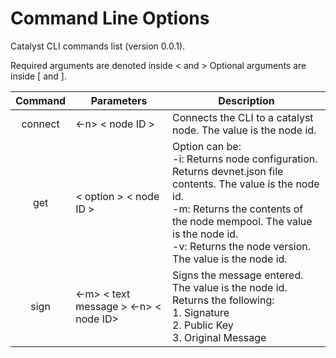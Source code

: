 # Command Line Options
Catalyst CLI commands list (version 0.0.1).

Required arguments are denoted inside < and > Optional arguments are inside [ and ].

|  Command  |  Parameters    | Description                                                                           |
|:---------:|----------------|---------------------------------------------------------------------------------------|
|  connect  | <-n> < node ID > | Connects the CLI to a catalyst node. The value is the node id.                        |
|  get      | < option >  < node ID >| Option can be:<br>-i: Returns node configuration. Returns devnet.json file contents. The value is the node id. <br>-m: Returns the contents of the node mempool. The value is the node id.<br>-v: Returns the node version. The value is the node id.|
|  sign     | <-m> < text message > <-n>  < node ID> | Signs the message entered. The value is the node id. Returns the following:<br>1. Signature<br>2. Public Key<br>3. Original Message|

